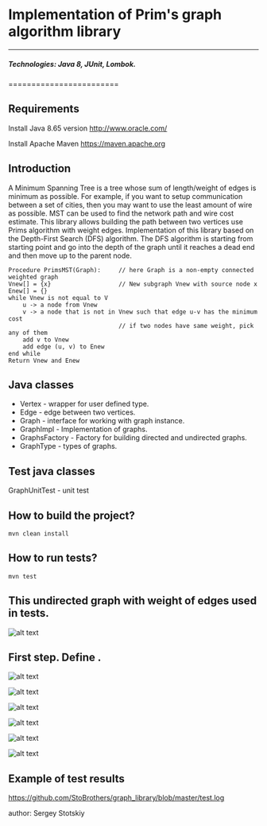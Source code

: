 # Implementation of Prim's graph algorithm library
------------

##### Technologies: Java 8, JUnit, Lombok.

========================

Requirements
------------
Install Java 8.65 version
http://www.oracle.com/ 

Install Apache Maven 
https://maven.apache.org

Introduction
------------

   A Minimum Spanning Tree is a tree whose sum of length/weight of edges is minimum as possible.
For example, if you want to setup communication between a set of cities, then you may want to
use the least amount of wire as possible. MST can be used to find the network path and wire cost
estimate.
   This library allows building the path between two vertices use Prims algorithm with weight edges.
Implementation of this library based on the Depth-First Search (DFS) algorithm.
The DFS algorithm is starting from starting point and go into the depth of the graph
until it reaches a dead end and then move up to the parent node.


```
Procedure PrimsMST(Graph):     // here Graph is a non-empty connected weighted graph
Vnew[] = {x}                   // New subgraph Vnew with source node x
Enew[] = {}
while Vnew is not equal to V
    u -> a node from Vnew
    v -> a node that is not in Vnew such that edge u-v has the minimum cost
                               // if two nodes have same weight, pick any of them
    add v to Vnew
    add edge (u, v) to Enew
end while
Return Vnew and Enew

```


Java classes
--------------------------

- Vertex - wrapper for user defined type.
- Edge - edge between two vertices.
- Graph - interface for working with graph instance.
- GraphImpl - Implementation of graphs.
- GraphsFactory - Factory for building directed and undirected graphs.
- GraphType - types of graphs.

Test java classes
--------------------------

GraphUnitTest  - unit test

How to build the project?
--------------------------

```
mvn clean install
```


How to run tests?
--------------------------

```
mvn test
```

This undirected graph with weight of edges used in tests.
--------------------------

![alt text](https://github.com/StoBrothers/prim_grah_library/blob/master/1.png)

First step.  Define . 
--------------------------

![alt text](https://github.com/StoBrothers/prim_grah_library/blob/master/2.png)


![alt text](https://github.com/StoBrothers/prim_grah_library/blob/master/3.png)

![alt text](https://github.com/StoBrothers/prim_grah_library/blob/master/4.png)

![alt text](https://github.com/StoBrothers/prim_grah_library/blob/master/5.png)

![alt text](https://github.com/StoBrothers/prim_grah_library/blob/master/6.png)

![alt text](https://github.com/StoBrothers/prim_grah_library/blob/master/7.png)



Example of test results
--------------------------

https://github.com/StoBrothers/graph_library/blob/master/test.log




author: Sergey Stotskiy

